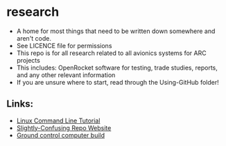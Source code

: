 # research
* A home for most things that need to be written down somewhere and aren't code.
* See LICENCE file for permissions
* This repo is for all research related to all avionics systems for ARC projects
* This includes: OpenRocket software for testing, trade studies, reports, and any other relevant information
* If you are unsure where to start, read through the Using-GitHub folder!

## Links:

* [Linux Command Line Tutorial](http://linuxcommand.org/lc3_learning_the_shell.php)
* [Slightly-Confusing Repo Website](https://und-arc.github.io/research/)
* [Ground control computer build](https://pcpartpicker.com/user/geghost33/saved/#view=WMN3bv)
